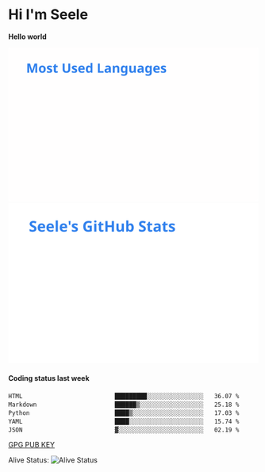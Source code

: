 <h1>Hi I'm Seele</h1>

<b>Hello world</b>

<img src='/assets/top-langs.svg' alt="Seele's github langs"> <img src='/assets/stats.svg' alt="Seele's github stats" >

<h4>Coding status last week </h4>

<!--START_SECTION:waka-->

```txt
HTML                          █████████░░░░░░░░░░░░░░░░   36.07 %
Markdown                      ██████▒░░░░░░░░░░░░░░░░░░   25.18 %
Python                        ████▒░░░░░░░░░░░░░░░░░░░░   17.03 %
YAML                          ████░░░░░░░░░░░░░░░░░░░░░   15.74 %
JSON                          ▓░░░░░░░░░░░░░░░░░░░░░░░░   02.19 %
```

<!--END_SECTION:waka-->

[GPG PUB KEY](https://keys.openpgp.org/vks/v1/by-fingerprint/3FCE91BF5B9666B55B67213C4C57B7824A5B6680)

Alive Status: ![Alive Status](https://hc.dvd.moe/badge/60bc779b-9835-415f-9cb9-15fd9d/ZsLaAAbE.svg)
